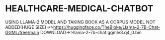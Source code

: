 # HEALTHCARE-MEDICAL-CHATBOT
USING LLAMA-2 MODEL AND TAKING BOOK AS A CORPUS
MODEL NOT ADDED(HUGE SIZE)->>https://huggingface.co/TheBloke/Llama-2-7B-Chat-GGML/tree/main
DOWNLOAD->>llama-2-7b-chat.ggmlv3.q4_0.bin
